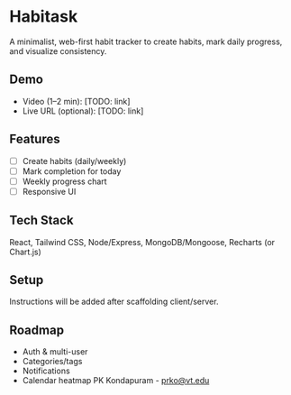 # Habitask

A minimalist, web-first habit tracker to create habits, mark daily progress, and visualize consistency.

## Demo
- Video (1–2 min): [TODO: link]
- Live URL (optional): [TODO: link]

## Features
- [ ] Create habits (daily/weekly)
- [ ] Mark completion for today
- [ ] Weekly progress chart
- [ ] Responsive UI

## Tech Stack
React, Tailwind CSS, Node/Express, MongoDB/Mongoose, Recharts (or Chart.js)

## Setup
Instructions will be added after scaffolding client/server.

## Roadmap
- Auth & multi-user
- Categories/tags
- Notifications
- Calendar heatmap
PK Kondapuram - prko@vt.edu